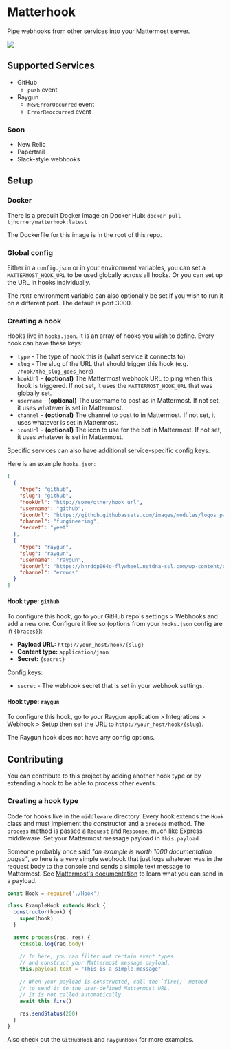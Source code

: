 # Matterhook

Pipe webhooks from other services into your Mattermost server.

![](https://user-images.githubusercontent.com/2646487/53059921-7e816680-346d-11e9-89e2-6b2f9e6540c3.png)

## Supported Services

- GitHub
  - `push` event
- Raygun
  - `NewErrorOccurred` event
  - `ErrorReoccurred` event

### Soon

- New Relic
- Papertrail
- Slack-style webhooks

## Setup

### Docker

There is a prebuilt Docker image on Docker Hub: `docker pull tjhorner/matterhook:latest`

The Dockerfile for this image is in the root of this repo.

### Global config

Either in a `config.json` or in your environment variables, you can set a `MATTERMOST_HOOK_URL` to be used globally across all hooks. Or you can set up the URL in hooks individually.

The `PORT` environment variable can also optionally be set if you wish to run it on a different port. The default is port 3000.

### Creating a hook

Hooks live in `hooks.json`. It is an array of hooks you wish to define. Every hook can have these keys:

- `type` - The type of hook this is (what service it connects to)
- `slug` - The slug of the URL that should trigger this hook (e.g. `/hook/the_slug_goes_here`)
- `hookUrl` - **(optional)** The Mattermost webhook URL to ping when this hook is triggered. If not set, it uses the `MATTERMOST_HOOK_URL` that was globally set.
- `username` - **(optional)** The username to post as in Mattermost. If not set, it uses whatever is set in Mattermost.
- `channel` - **(optional)** The channel to post to in Mattermost. If not set, it uses whatever is set in Mattermost.
- `iconUrl` - **(optional)** The icon to use for the bot in Mattermost. If not set, it uses whatever is set in Mattermost.

Specific services can also have additional service-specific config keys.

Here is an example `hooks.json`:

```json
[
  {
    "type": "github",
    "slug": "github",
    "hookUrl": "http://some/other/hook_url",
    "username": "github",
    "iconUrl": "https://github.githubassets.com/images/modules/logos_page/GitHub-Mark.png",
    "channel": "fungineering",
    "secret": "yeet"
  },
  {
    "type": "raygun",
    "slug": "raygun",
    "username": "raygun",
    "iconUrl": "https://hnrddp064o-flywheel.netdna-ssl.com/wp-content/uploads/2016/11/raygun-logo-og.jpg",
    "channel": "errors"
  }
]
```

#### Hook type: `github`

To configure this hook, go to your GitHub repo's settings > Webhooks and add a new one. Configure it like so (options from your `hooks.json` config are in `{braces}`):

- **Payload URL:** `http://your_host/hook/{slug}`
- **Content type:** `application/json`
- **Secret:** `{secret}`

Config keys:

- `secret` - The webhook secret that is set in your webhook settings.

#### Hook type: `raygun`

To configure this hook, go to your Raygun application > Integrations > Webhook > Setup then set the URL to `http://your_host/hook/{slug}`.

The Raygun hook does not have any config options.

## Contributing

You can contribute to this project by adding another hook type or by extending a hook to be able to process other events.

### Creating a hook type

Code for hooks live in the `middleware` directory. Every hook extends the `Hook` class and must implement the constructor and a `process` method. The `process` method is passed a `Request` and `Response`, much like Express middleware. Set your Mattermost message payload in `this.payload`.

Someone probably once said _"an example is worth 1000 documentation pages"_, so here is a very simple webhook that just logs whatever was in the request body to the console and sends a simple text message to Mattermost. See [Mattermost's documentation](https://developers.mattermost.com/integrate/incoming-webhooks/) to learn what you can send in a payload.

```javascript
const Hook = require('./Hook')

class ExampleHook extends Hook {
  constructor(hook) {
    super(hook)
  }

  async process(req, res) {
    console.log(req.body)

    // In here, you can filter out certain event types
    // and construct your Mattermost message payload.
    this.payload.text = "This is a simple message"
    
    // When your payload is constructed, call the `fire()` method
    // to send it to the user-defined Mattermost URL.
    // It is not called automatically.
    await this.fire()

    res.sendStatus(200)
  }
}
```

Also check out the `GitHubHook` and `RaygunHook` for more examples.